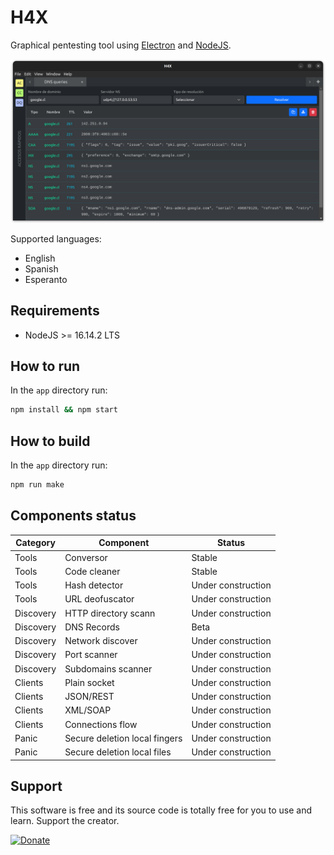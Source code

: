 # H4X

Graphical pentesting tool using [Electron](https://www.electronjs.org/) and
[NodeJS](https://nodejs.org/es/).

![DNS Queries](./caps/dns-queries.png)

Supported languages:

- English
- Spanish
- Esperanto


## Requirements

- NodeJS >= 16.14.2 LTS


## How to run

In the `app` directory run:

```bash
npm install && npm start
```


## How to build

In the `app` directory run:

```bash
npm run make
```


## Components status

| Category  | Component                     | Status             |
|-----------|-------------------------------|--------------------|
| Tools     | Conversor                     | Stable             |
| Tools     | Code cleaner                  | Stable             |
| Tools     | Hash detector                 | Under construction |
| Tools     | URL deofuscator               | Under construction |
| Discovery | HTTP directory scann          | Under construction |
| Discovery | DNS Records                   | Beta               |
| Discovery | Network discover              | Under construction |
| Discovery | Port scanner                  | Under construction |
| Discovery | Subdomains scanner            | Under construction |
| Clients   | Plain socket                  | Under construction |
| Clients   | JSON/REST                     | Under construction |
| Clients   | XML/SOAP                      | Under construction |
| Clients   | Connections flow              | Under construction |
| Panic     | Secure deletion local fingers | Under construction |
| Panic     | Secure deletion local files   | Under construction |


## Support

This software is free and its source code is totally free for you to use and learn. Support the creator.

[![Donate](https://img.shields.io/badge/Donate-PayPal-green.svg)](https://www.paypal.com/donate/?hosted_button_id=KM2KBE8F982KS)
